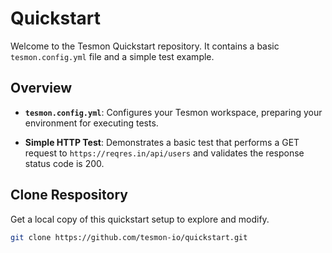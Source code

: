 # Quickstart

Welcome to the Tesmon Quickstart repository. It contains a basic `tesmon.config.yml` file and a simple test example.

## Overview

- **`tesmon.config.yml`**: Configures your Tesmon workspace, preparing your environment for executing tests.

- **Simple HTTP Test**: Demonstrates a basic test that performs a GET request to `https://reqres.in/api/users` and validates the response status code is 200.

## Clone Respository

Get a local copy of this quickstart setup to explore and modify.

```bash
git clone https://github.com/tesmon-io/quickstart.git
```
